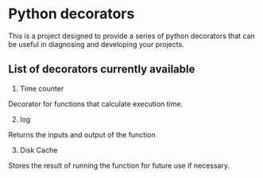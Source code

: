 # Python decorators
This is a project designed to provide a series of python decorators that can be useful in diagnosing and developing your projects.
## List of decorators currently available
1. Time counter

Decorator for functions that calculate execution time.

2. log

Returns the inputs and output of the function

3. Disk Cache

Stores the result of running the function for future use if necessary.

